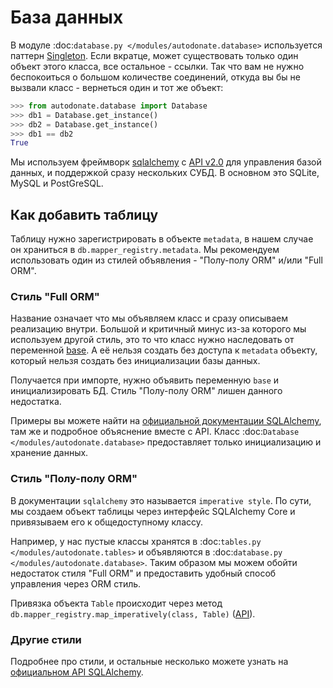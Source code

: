 # База данных

В модуле :doc:`database.py </modules/autodonate.database>` используется паттерн [Singleton](https://refactoring.guru/ru/design-patterns/singleton).
Если вкратце, может существовать только один объект этого класса, все остальное - ссылки.
Так что вам не нужно беспокоиться о большом количестве соединений, откуда вы бы не вызвали класс - 
вернеться один и тот же объект:

```py
>>> from autodonate.database import Database
>>> db1 = Database.get_instance()
>>> db2 = Database.get_instance()
>>> db1 == db2
True
```

Мы используем фреймворк [sqlalchemy](https://www.sqlalchemy.org) с [API v2.0](https://docs.sqlalchemy.org/en/14/tutorial/index.html)
для управления базой данных, и поддержкой сразу нескольких СУБД. В основном это SQLite, MySQL и PostGreSQL.

## Как добавить таблицу

Таблицу нужно зарегистрировать в объекте `metadata`, в нашем случае он храниться в `db.mapper_registry.metadata`.
Мы рекомендуем использовать один из стилей объявления - "Полу-полу ORM" и/или "Full ORM".

### Стиль "Full ORM"

Название означает что мы объявляем класс и сразу описываем реализацию внутри. Большой и критичный минус из-за которого мы
используем другой стиль, это то что класс нужно наследовать от переменной [base](https://docs.sqlalchemy.org/en/14/tutorial/metadata.html#setting-up-the-registry).
А её нельзя создать без доступа к `metadata` объекту, который нельзя создать без инициализации базы данных.

Получается при импорте, нужно объявить переменную `base` и инициализировать БД. Стиль "Полу-полу ORM" лишен данного недостатка.

Примеры вы можете найти на [официальной документации SQLAlchemy](https://docs.sqlalchemy.org/en/14/tutorial/metadata.html#declaring-mapped-classes),
там же и подробное объяснение вместе с API. Класс :doc:`Database </modules/autodonate.database>` предоставляет только
инициализацию и хранение данных.

### Стиль "Полу-полу ORM"

В документации `sqlalchemy` это называется `imperative style`. По сути, мы создаем объект таблицы через интерфейс
SQLAlchemy Core и привязываем его к общедоступному классу.

Например, у нас пустые классы хранятся в :doc:`tables.py </modules/autodonate.tables>` и объявляются в
:doc:`database.py </modules/autodonate.database>`. Таким образом мы можем обойти недостаток стиля "Full ORM" и
предоставить удобный способ управления через ORM стиль.

Привязка объекта `Table` происходит через метод `db.mapper_registry.map_imperatively(class, Table)` ([API](https://docs.sqlalchemy.org/en/14/orm/mapping_api.html#sqlalchemy.orm.registry.map_imperatively)).

### Другие стили

Подробнее про стили, и остальные несколько можете узнать на [официальном API SQLAlchemy](https://docs.sqlalchemy.org/en/14/orm/mapping_styles.html).
